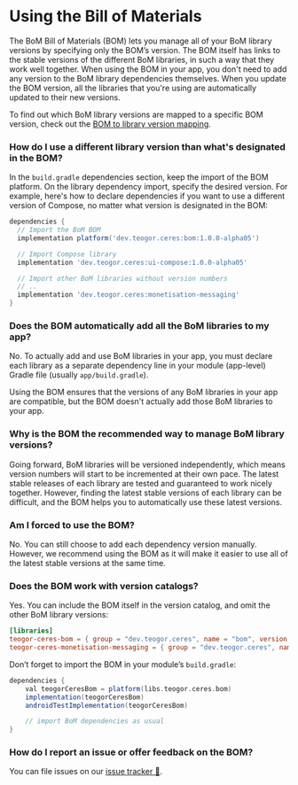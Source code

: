 # Using the Bill of Materials

The BoM Bill of Materials (BOM) lets you manage all of your BoM library versions by
specifying only the BOM’s version. The BOM itself has links to the stable versions of the different
BoM libraries, in such a way that they work well together. When using the BOM in your app, you
don't need to add any version to the BoM library dependencies themselves. When you update the
BOM version, all the libraries that you're using are automatically updated to their new versions.

To find out which BoM library versions are mapped to a specific BOM version, check out
the [BOM to library version mapping](bom-mapping.md).

[//]: # (REGION-DIFFERENT-LIBRARY-VERSION-USAGE)

### How do I use a different library version than what's designated in the BOM?

In the `build.gradle` dependencies section, keep the import of the BOM platform. On the library
dependency import, specify the desired version. For example, here's how to declare dependencies if
you want to use a different version of Compose, no matter what version is designated
in the BOM:

```groovy
dependencies {
  // Import the BoM BOM
  implementation platform('dev.teogor.ceres:bom:1.0.0-alpha05')

  // Import Compose library
  implementation 'dev.teogor.ceres:ui-compose:1.0.0-alpha05'

  // Import other BoM libraries without version numbers
  // ..
  implementation 'dev.teogor.ceres:monetisation-messaging'
}
```

[//]: # (REGION-DIFFERENT-LIBRARY-VERSION-USAGE)

### Does the BOM automatically add all the BoM libraries to my app?

No. To actually add and use BoM libraries in your app, you must declare each library as a
separate dependency line in your module (app-level) Gradle file (usually `app/build.gradle`).

Using the BOM ensures that the versions of any BoM libraries in your app are compatible, but the
BOM doesn't actually add those BoM libraries to your app.

### Why is the BOM the recommended way to manage BoM library versions?

Going forward, BoM libraries will be versioned independently, which means version numbers will
start to be incremented at their own pace. The latest stable releases of each library are tested and
guaranteed to work nicely together. However, finding the latest stable versions of each library can
be difficult, and the BOM helps you to automatically use these latest versions.

### Am I forced to use the BOM?

No. You can still choose to add each dependency version manually. However, we recommend using the
BOM as it will make it easier to use all of the latest stable versions at the same time.

[//]: # (REGION-BOM-WITH-VERSION-CATALOG)

### Does the BOM work with version catalogs?

Yes. You can include the BOM itself in the version catalog, and omit the other BoM library versions:

```toml
[libraries]
teogor-ceres-bom = { group = "dev.teogor.ceres", name = "bom", version.ref = "teogor-ceres-bom" }
teogor-ceres-monetisation-messaging = { group = "dev.teogor.ceres", name = "monetisation-messaging" }
```

Don’t forget to import the BOM in your module’s `build.gradle`:

```groovy
dependencies {
    val teogorCeresBom = platform(libs.teogor.ceres.bom)
    implementation(teogorCeresBom)
    androidTestImplementation(teogorCeresBom)

    // import BoM dependencies as usual
}
```

[//]: # (REGION-BOM-WITH-VERSION-CATALOG)

[//]: # (REGION-REPORT-ISSUE-FEEDBACK)

### How do I report an issue or offer feedback on the BOM?

You can file issues on our [issue tracker 🔗](https://github.com/teogor/ceres/issues).

[//]: # (REGION-REPORT-ISSUE-FEEDBACK)
